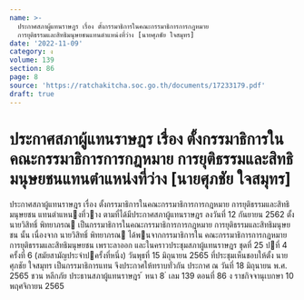 ```yaml
---
name: >-
  ประกาศสภาผู้แทนราษฎร เรื่อง ตั้งกรรมาธิการในคณะกรรมาธิการการกฎหมาย
  การยุติธรรมและสิทธิมนุษยชนแทนตำแหน่งที่ว่าง [นายศุภชัย ใจสมุทร]
date: '2022-11-09'
category: ง
volume: 139
section: 86
page: 8
source: 'https://ratchakitcha.soc.go.th/documents/17233179.pdf'
draft: true
---
```


# ประกาศสภาผู้แทนราษฎร เรื่อง ตั้งกรรมาธิการในคณะกรรมาธิการการกฎหมาย การยุติธรรมและสิทธิมนุษยชนแทนตำแหน่งที่ว่าง [นายศุภชัย ใจสมุทร]

ประกาศสภาผู้แทนราษฎร เรื่อง ตั้งกรรมาธิการในคณะกรรมาธิการการกฎหมาย การยุติธรรมและสิทธิมนุษยชน แทนตําแหนงที่วาง ตามที่ได้มีประกาศสภาผู้แทนราษฎร ลงวันที่ 12 กันยายน 2562 ตั้ง นายวิสิทธิ์ พิทยาภรณ เป็นกรรมาธิการในคณะกรรมาธิการการกฎหมาย การยุติธรรมและสิทธิมนุษยชน นั้น เนื่องจาก นายวิสิทธิ์ พิทยาภรณ ได้พนจากกรรมาธิการใน คณะกรรมาธิการการกฎหมาย การยุติธรรมและสิทธิมนุษยชน เพราะลาออก และในคราวประชุมสภาผู้แทนราษฎร ชุดที่ 25 ปที่ 4 ครั้งที่ 6 (สมัยสามัญประจําปครั้งที่หนึ่ง) วันพุธที่ 15 มิถุนายน 2565 ที่ประชุมเห็นชอบให้ตั้ง นายศุภชัย ใจสมุทร เป็นกรรมาธิการแทน จึงประกาศให้ทราบทั่วกัน ประกาศ ณ วันที่ 18 มิถุนายน พ.ศ. 2565 ชวน หลีกภัย ประธานสภาผู้แทนราษฎร ้ หนา 8 ่ เลม 139 ตอนที่ 86 ง ราชกิจจานุเบกษา 10 พฤศจิกายน 2565
